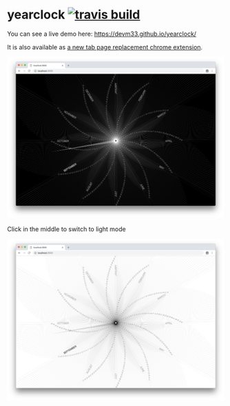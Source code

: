 # yearclock [![travis build](https://travis-ci.org/devm33/yearclock.svg?branch=master)](https://travis-ci.org/devm33/yearclock)

You can see a live demo here: <https://devm33.github.io/yearclock/>

It is also available as [a new tab page replacement chrome extension](https://chrome.google.com/webstore/detail/year-clock/pllgmedcgbbidcoemgooimddcojgfkdl).

![Screenshot of app](screenshot.png)

Click in the middle to switch to light mode

![Light mode screenshot](light-screenshot.png)
